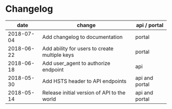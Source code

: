 # Changelog

date | change | api / portal
---- | -------| -----------
2018-07-04 | Add changelog to documentation | portal
2018-06-22 | Add ability for users to create multiple keys | portal
2018-06-18 | Add user_agent to authorize endpoint | api
2018-05-30 | Add HSTS header to API endpoints | api and portal
2018-05-14 | Release initial version of API to the world | api and portal
